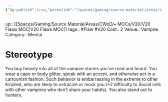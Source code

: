 ```yaml
---
{"dg-publish":true,"permalink":"/spaces/gaming/source-material/areas/c-wo-d/genre/vampire/v20/merits-and-flaws/stereotype/","dgHomeLink":true,"dgPassFrontmatter":true}
---
```


up:: [[Spaces/Gaming/Source Material/Areas/CWoD/• MOCs/V20/V20 Flaws MOC|V20 Flaws MOC]]
tags:: #Flaw #V20 
Cost:: 2
Venue:: Vampire
Category:: Mental
# Stereotype
You buy heavily into all of the vampire stories you’ve
read and heard. You wear a cape or body glitter, speak
with an accent, and otherwise act in a cartoonish fashion.
Such behavior is embarrassing in the extreme to
other Kindred, who are likely to ostracize or mock you
(+2 difficulty to Social rolls with other vampires who
don’t share your habits). You also stand out to hunters.